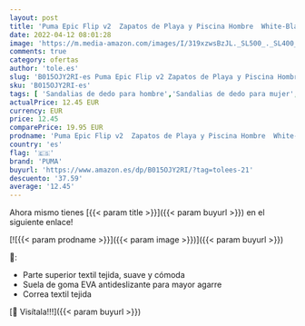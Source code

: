 ```yaml
---
layout: post
title: 'Puma Epic Flip v2  Zapatos de Playa y Piscina Hombre  White-Black  40.5 EU'
date: 2022-04-12 08:01:28
image: 'https://m.media-amazon.com/images/I/319xzwsBzJL._SL500_._SL400_.jpg'
comments: true
category: ofertas
author: 'tole.es'
slug: 'B015OJY2RI-es Puma Epic Flip v2 Zapatos de Playa y Piscina Hombre White-...'
sku: 'B015OJY2RI-es'
tags: [ 'Sandalias de dedo para hombre','Sandalias de dedo para mujer','Sandalias y palas de mujer','Zapatos','Zapatos para hombre','Zapatos para mujer','Zapatos y complementos','puma','zapatos', ]
actualPrice: 12.45 EUR
currency: EUR
price: 12.45
comparePrice: 19.95 EUR
prodname: 'Puma Epic Flip v2  Zapatos de Playa y Piscina Hombre  White-Black  40.5 EU'
country: 'es'
flag: '🇪🇸'
brand: 'PUMA'
buyurl: 'https://www.amazon.es/dp/B015OJY2RI/?tag=tolees-21'
descuento: '37.59'
average: '12.45'
---
```


Ahora mismo tienes [{{< param title >}}]({{< param buyurl >}}) en el siguiente enlace!

[![{{< param prodname >}}]({{< param image >}})]({{< param buyurl >}})

🔎:

- Parte superior textil tejida, suave y cómoda
- Suela de goma EVA antideslizante para mayor agarre
- Correa textil tejida

[🛒 Visítala!!!]({{< param buyurl >}})
